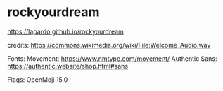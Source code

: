 # rockyourdream

https://lapardo.github.io/rockyourdream


credits:
https://commons.wikimedia.org/wiki/File:Welcome_Audio.wav

Fonts:
Movement: https://www.nmtype.com/movement/
Authentic Sans: 
https://authentic.website/shop.html#sans

Flags:
OpenMoji 15.0